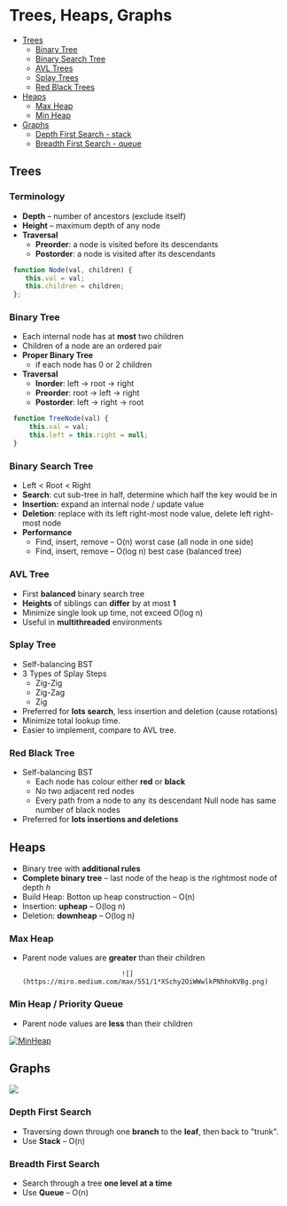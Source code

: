 # Trees, Heaps, Graphs

* [Trees ](trees-heaps-graphs-js.md#trees)
  * [Binary Tree](trees-heaps-graphs-js.md#binary-tree)
  * [Binary Search Tree](trees-heaps-graphs-js.md#binary-search-tree)
  * [AVL Trees](trees-heaps-graphs-js.md#avl-tree) 
  * [Splay Trees ](trees-heaps-graphs-js.md#splay-tree)
  * [Red Black Trees](trees-heaps-graphs-js.md#red-black-tree)
* [Heaps](trees-heaps-graphs-js.md#heaps)
  * [Max Heap ](trees-heaps-graphs-js.md#max-heap)
  * [Min Heap](trees-heaps-graphs-js.md#min-heap)
* [Graphs](trees-heaps-graphs-js.md#graphs)
  * [Depth First Search - stack](trees-heaps-graphs-js.md#depth-first-search)
  * [Breadth First Search - queue](trees-heaps-graphs-js.md#breadth-first-search)

## Trees

### **Terminology**

* **Depth** – number of ancestors \(exclude itself\)
* **Height** – maximum depth of any node
* **Traversal**
  * **Preorder**: a node is visited before its descendants
  * **Postorder**: a node is visited after its descendants

```javascript
 function Node(val, children) {
    this.val = val;
    this.children = children;
 };
```

### Binary Tree 

* Each internal node has at **most** two children
* Children of a node are an ordered pair
* **Proper Binary Tree** 
  * if each node has 0 or 2 children
* **Traversal** 
  * **Inorder**: left -&gt; root -&gt; right
  * **Preorder**: root -&gt; left -&gt; right
  * **Postorder**: left -&gt; right -&gt; root

```javascript
 function TreeNode(val) {
     this.val = val;
     this.left = this.right = null;
 }
```

### Binary Search Tree

* Left &lt; Root &lt; Right
* **Search**: cut sub-tree in half, determine which half the key would be in
* **Insertion:** expand an internal node / update value
* **Deletion**: replace with its left right-most node value, delete left right-most node
* **Performance**
  * Find, insert, remove – O\(n\) worst case \(all node in one side\)
  * Find, insert, remove – O\(log n\) best case \(balanced tree\)

### AVL Tree

* First **balanced** binary search tree 
* **Heights** of siblings can **differ** by at most **1**
* Minimize single look up time, not exceed O\(log n\)
* Useful in **multithreaded** environments

### Splay Tree

* Self-balancing BST
* 3 Types of Splay Steps 
  * Zig-Zig
  * Zig-Zag
  * Zig
* Preferred for **lots search**, less insertion and deletion \(cause rotations\)
* Minimize total lookup time.
* Easier to implement, compare to AVL tree. 

### Red Black Tree

* Self-balancing BST
  * Each node has colour either **red** or **black**
  * No two adjacent red nodes
  * Every path from a node to any its descendant Null node has same number of black nodes
* Preferred for **lots insertions and deletions**

## Heaps 

* Binary tree with **additional rules**
* **Complete binary tree** – last node of the heap is the rightmost node of depth _h_
* Build Heap: Botton up heap construction – O\(n\)
* Insertion: **upheap** – O\(log n\)
* Deletion: **downheap** – O\(log n\)

### Max Heap

* Parent node values are **greater** than their children

                               ![](https://miro.medium.com/max/551/1*XSchy2OiWWwlkPNhhoKVBg.png)  


### Min Heap / Priority Queue

* Parent node values are **less** than their children

[                                    ![MinHeap](https://camo.githubusercontent.com/16e4220b69a866f97cc20d934c4b16fe5b9147de/68747470733a2f2f75706c6f61642e77696b696d656469612e6f72672f77696b6970656469612f636f6d6d6f6e732f362f36392f4d696e2d686561702e706e67)](https://camo.githubusercontent.com/16e4220b69a866f97cc20d934c4b16fe5b9147de/68747470733a2f2f75706c6f61642e77696b696d656469612e6f72672f77696b6970656469612f636f6d6d6f6e732f362f36392f4d696e2d686561702e706e67)

## Graphs

![](https://miro.medium.com/max/770/1*VM84VPcCQe0gSy44l9S5yA.jpeg)

### Depth First Search 

* Traversing down through one **branch** to the **leaf**, then back to "trunk".
* Use **Stack** – O\(n\)

### Breadth First Search

* Search through a tree **one level at a time**
* Use **Queue** – O\(n\)

